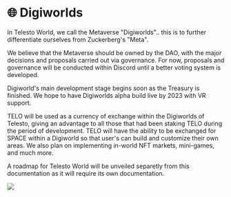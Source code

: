 # 🌐 Digiworlds

In Telesto World, we call the Metaverse "Digiworlds".. this is to further differentiate ourselves from Zuckerberg's "Meta".&#x20;

We believe that the Metaverse should be owned by the DAO, with the major decisions and proposals carried out via governance. For now, proposals and governance will be conducted within Discord until a better voting system is developed.

Digiworld's main development stage begins soon as the Treasury is finished. We hope to have Digiworlds alpha build live by 2023 with VR support.

TELO will be used as a currency of exchange within the Digiworlds of Telesto, giving an advantage to all those that had been staking TELO during the period of development. TELO will have the ability to be exchanged for SPACE within a Digiworld so that user's can build and customize their own areas. We also plan on implementing in-world NFT markets, mini-games, and much more.

A roadmap for Telesto World will be unveiled separetly from this documentation as it will require its own documentation.

![](.gitbook/assets/depositphotos\_453517326-stock-photo-aesthetic-vaporwave-dolphins-jump-over.jpg)
